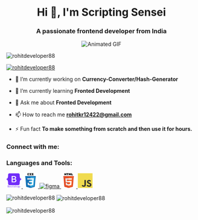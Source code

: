 <h1 align="center">Hi 👋, I'm Scripting Sensei</h1>
<h3 align="center">A passionate frontend developer from India</h3>
<div align="center" >
  <img src="https://media.licdn.com/dms/image/D4E12AQGWZAOnLDRaQw/article-cover_image-shrink_600_2000/0/1656679844338?e=2147483647&v=beta&t=LXuiCyZghSphTvRRmE7VHke8tY9dUz1o6NTErlbbItQ" alt="Animated GIF">

</div>

<p align="left"> <img src="https://komarev.com/ghpvc/?username=rohitdeveloper88&label=Profile%20views&color=0e75b6&style=flat" alt="rohitdeveloper88" /> </p>

<p align="left"> <a href="https://github.com/ryo-ma/github-profile-trophy"><img src="https://github-profile-trophy.vercel.app/?username=rohitdeveloper88" alt="rohitdeveloper88" /></a> </p>

- 🔭 I’m currently working on **Currency-Converter/Hash-Generator**

- 🌱 I’m currently learning **Fronted Development**

- 💬 Ask me about **Fronted Development**

- 📫 How to reach me **rohitkr12422@gmail.com**

- ⚡ Fun fact **To make something from scratch and then use it for hours.**

<h3 align="left">Connect with me:</h3>
<p align="left">
</p>

<h3 align="left">Languages and Tools:</h3>
<p align="left"> <a href="https://getbootstrap.com" target="_blank" rel="noreferrer"> <img src="https://raw.githubusercontent.com/devicons/devicon/master/icons/bootstrap/bootstrap-plain-wordmark.svg" alt="bootstrap" width="40" height="40"/> </a> <a href="https://www.w3schools.com/css/" target="_blank" rel="noreferrer"> <img src="https://raw.githubusercontent.com/devicons/devicon/master/icons/css3/css3-original-wordmark.svg" alt="css3" width="40" height="40"/> </a> <a href="https://www.figma.com/" target="_blank" rel="noreferrer"> <img src="https://www.vectorlogo.zone/logos/figma/figma-icon.svg" alt="figma" width="40" height="40"/> </a> <a href="https://www.w3.org/html/" target="_blank" rel="noreferrer"> <img src="https://raw.githubusercontent.com/devicons/devicon/master/icons/html5/html5-original-wordmark.svg" alt="html5" width="40" height="40"/> </a> <a href="https://developer.mozilla.org/en-US/docs/Web/JavaScript" target="_blank" rel="noreferrer"> <img src="https://raw.githubusercontent.com/devicons/devicon/master/icons/javascript/javascript-original.svg" alt="javascript" width="40" height="40"/> </a> </p>

<p><img align="left" src="https://github-readme-stats.vercel.app/api/top-langs?username=rohitdeveloper88&show_icons=true&locale=en&layout=compact" alt="rohitdeveloper88" /></p>

<p>&nbsp;<img align="center" src="https://github-readme-stats.vercel.app/api?username=rohitdeveloper88&show_icons=true&locale=en" alt="rohitdeveloper88" /></p>

<p><img align="center" src="https://github-readme-streak-stats.herokuapp.com/?user=rohitdeveloper88&" alt="rohitdeveloper88" /></p>


